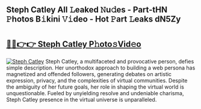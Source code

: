 ## Steph Catley All 𝙻eaked 𝙽u𝚍es - Part-tHN 𝙿hotos B𝚒kini 𝚅𝚒deo - Hot 𝙿art 𝙻eaks dN5Zy

# <h2><a href="http://ld421be.urlbe.top/?page=Steph+Catley">🔗🔗👉👉 Steph Catley P𝚑oto𝚜Vid𝚎o</a></h2>

[![Steph Catley](https://i.imgur.com/eBuTRDB.gif)](http://ld421be.urlbe.top/?page=Steph+Catley)
Steph Catley, a multifaceted and provocative person, defies simple description. Her unorthodox approach to building a web persona has magnetized and offended followers, generating debates on artistic expression, privacy, and the complexities of virtual communities. Despite the ambiguity of her future goals, her role in shaping the virtual world is unquestionable. Fueled by unyielding resolve and undeniable charisma, Steph Catley presence in the virtual universe is unparalleled.
